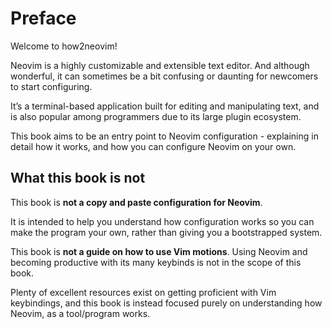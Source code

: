 # Preface

Welcome to how2neovim!

Neovim is a highly customizable and extensible text editor. And although wonderful, it can sometimes be a bit confusing or daunting for newcomers to start configuring.

It’s a terminal-based application built for editing and manipulating text, and is also popular among programmers due to its large plugin ecosystem.

This book aims to be an entry point to Neovim configuration - explaining in detail how it works, and how you can configure Neovim on your own.

## What this book is not

This book is **not a copy and paste configuration for Neovim**.

It is intended to help you understand how configuration works so you can make the program your own, rather than giving you a bootstrapped system.

This book is **not a guide on how to use Vim motions**. Using Neovim and becoming productive with its many keybinds is not in the scope of this book.

Plenty of excellent resources exist on getting proficient with Vim keybindings, and this book is instead focused purely on understanding how Neovim, as a tool/program works.
